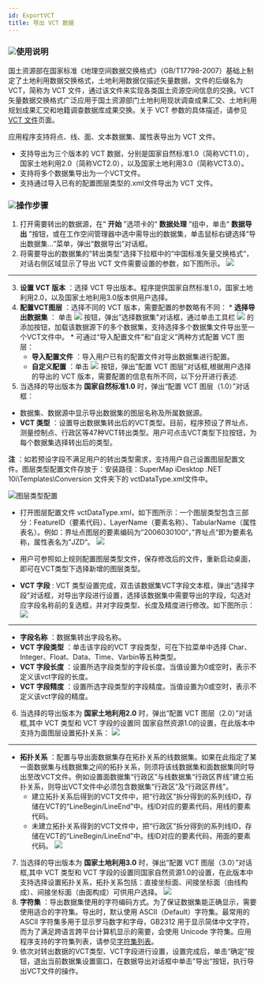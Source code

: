 ```yaml
---
id: ExportVCT
title: 导出 VCT 数据
---
```

### ![](../../img/read.gif)使用说明

国土资源部在国家标准《地理空间数据交换格式》（GB/T17798-2007）基础上制定了土地利用数据交换格式，土地利用数据仅描述矢量数据，文件的后缀名为VCT，简称为
VCT
文件，通过该文件来实现各类国土资源空间信息的交换。VCT矢量数据交换格式广泛应用于国土资源部门土地利用现状调查成果汇交、土地利用规划成果汇交和地籍调查数据库成果交换。关于
VCT 参数的具体描述，请参见 [VCT 文件](VCTConfig)页面。

应用程序支持将点、线、面、文本数据集、属性表导出为 VCT 文件。

  * 支持导出为三个版本的 VCT 数据，分别是国家自然标准1.0（简称VCT1.0），国家土地利用2.0（简称VCT2.0），以及国家土地利用3.0（简称VCT3.0）。
  * 支持将多个数据集导出为一个VCT文件。
  * 支持通过导入已有的配置图层类型的.xml文件导出为 VCT 文件。

### ![](../../img/read.gif)操作步骤

  1. 打开需要转出的数据源，在“ **开始** ”选项卡的“ **数据处理** ”组中，单击“ **数据导出** ”按钮，或在工作空间管理器中选中需导出的数据集，单击鼠标右键选择“导出数据集...”菜单，弹出“数据导出”对话框。
  2. 将需要导出的数据集的”转出类型“选择下拉框中的”中国标准矢量交换格式“，对话右侧区域显示了导出 VCT 文件需要设置的参数，如下图所示。  ![](img/VCT_Export.png)  
---  
  3. **设置 VCT 版本** ：选择 VCT 导出版本。程序提供国家自然标准1.0，国家土地利用2.0，以及国家土地利用3.0版本供用户选择。
  4. **配置VCT图层** ：选择不同的 VCT 版本，需要配置的参数略有不同： 
    * **选择导出数据集** ： 单击 ![](img/SetDataset.png) 按钮，弹出”选择数据集"对话框，通过单击工具栏 ![](img/AddFile.png) 的添加按钮，加载该数据源下的多个数据集，支持选择多个数据集文件导出至一个VCT文件中。
    * 可通过“导入配置文件”和“自定义”两种方式配置 VCT 图层： 
      * **导入配置文件** ：导入用户已有的配置文件对导出数据集进行配置。
      * **自定义配置** ：单击 ![](img/Config.png) 按钮，弹出”配置 VCT 图层"对话框,根据用户选择的导出的 VCT 版本，需要配置的信息有所不同，以下分开进行表述.
  5. 当选择的导出版本为 **国家自然标准1.0** 时，弹出“配置 VCT 图层（1.0）”对话框：

  * 数据集、数据源中显示导出数据集的图层名称及所属数据源。
  * **VCT 类型** ：设置导出数据集转出后的VCT类型。目前，程序预设了界址点、测量控制点、行政区等47种VCT转出类型。用户可点击VCT类型下拉按钮，为每个数据集选择转出后的类型。

**注** ：如若预设字段不满足用户的转出类型需求，支持用户自己设置图层配置文件。图层类型配置文件存放于：安装路径：SuperMap iDesktop
.NET 10i\Templates\Conversion 文件夹下的 vctDataType.xml文件中。

![](img/close.gif)图层类型配置

  * 打开图层配置文件 vctDataType.xml，如下图所示：一个图层类型包含三部分：FeatureID（要素代码）、LayerName（要素名称）、TabularName（属性表名）。例如：界址点图层的要素编码为”2006030100“，”界址点“即为要素名称，属性表名为”JZD“。  ![](img/LayerType.png)  

  * 用户可参照如上规则配置图层类型文件，保存修改后的文件，重新启动桌面，即可在VCT类型下选择新增的图层类型。

  * **VCT 字段** : VCT 类型设置完成，双击该数据集VCT字段文本框，弹出“选择字段”对话框，对导出字段进行设置，选择该数据集中需要导出的字段，勾选对应字段名称前的复选框，并对字段类型、长度及精度进行修改。如下图所示：  ![](img/SelectField.png)  
---  
  * **字段名称** ：数据集转出字段名称。
  * **VCT 字段类型** ：单击该字段的VCT 字段类型，可在下拉菜单中选择 Char、Integer、Float、Data、Time、Varbin等五种类型。
  * **VCT 字段长度** ：设置所选字段类型的字段长度。当值设置为0或空时，表示不定义该vct字段的长度。
  * **VCT 字段精度** ：设置所选字段类型的字段精度。当值设置为0或空时，表示不定义该vct字段的精度。 
  6. 当选择的导出版本为 **国家土地利用2.0** 时，弹出“配置 VCT 图层（2.0）”对话框,其中 VCT 类型和 VCT 字段的设置同 国家自然资源1.0的设置，在此版本中支持为面图层设置拓扑关系：
![](img/ConfigVCT2.0.png)  
---  
  * **拓扑关系** ：配置与导出面数据集存在拓扑关系的线数据集。如果在此指定了某一面数据集与线数据集之间的拓扑关系，则须将该线数据集和面数据集同时导出至改VCT文件。例如设置面数据集“行政区”与线数据集“行政区界线”建立拓扑关系，则导出VCT文件中必须包含数据集“行政区”及“行政区界线”。
    * 建立拓扑关系后得到的VCT文件中，把“行政区”拆分得到的系列线ID，存储在VCT的“LineBegin/LineEnd”中。线ID对应的要素代码，用线的要素代码。
    * 未建立拓扑关系得到的VCT文件中，把“行政区”拆分得到的系列线ID，存储在VCT的“LineBegin/LineEnd”中。线ID对应的要素代码，用面的要素代码。
![](img/VCTConfig.png)  
  7. 当选择的导出版本为 **国家土地利用3.0** 时，弹出“配置 VCT 图层（3.0）”对话框,其中 VCT 类型和 VCT 字段的设置同国家自然资源1.0的设置，在此版本中支持选择设置拓扑关系，拓扑关系包括：直接坐标面、间接坐标面（由线构成）、间接坐标面（由面构成）可供用户选择。
![](img/ConfigVCT3.0.png)  
  8. **字符集** ：导出数据集使用的字符编码方式。为了保证数据集能正确显示，需要使用适合的字符集。导出时，默认使用 ASCII（Default）字符集。最常用的 ASCII 字符集多用于显示罗马数字和字母，GB2312 用于显示简体中文字符，而为了满足跨语言跨平台计算机显示的需要，会使用 Unicode 字符集。应用程序支持的字符集列表，请参见[字符集列表](../DataManagement/Charset)。
  9. 依次对转出数据的VCT类型、VCT字段进行设置，设置完成后，单击“确定”按钮，退出当前数据集设置窗口，在数据导出对话框中单击”导出“按钮，执行导出VCT文件的操作。

